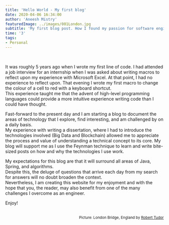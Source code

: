```yaml
---
title: 'Hello World - My first blog'
date: 2020-04-06 16:34:00
author: 'Aneesh Mistry'
featuredImage: ../images/001London.jpg
subtitle: 'My first blog post. How I found my passion for software engineering and what I aim to achieve with my blog.'
time: '3'
tags: 
- Personal
---
```

<br>

<p>
It was roughly 5 years ago when I wrote my first line of code. I had attended a job interview for an internship when I was asked about writing macros to reflect upon my experience with Microsoft Excel. At that point, I had no experience to reflect upon. That evening I wrote my first macro to change the colour of a cell to red with a keyboard shortcut.<br>
This experience taught me that the advent of high-level programming languages could provide a more intuitive experience writing code than I could have thought.
</p>
</p>
Fast-forward to the present day and I am starting a blog to document the areas of technology that I explore, find interesting, and am challenged by on a daily basis.<br>
My experience with writing a dissertation, where I had to introduce the technologies involved (Big Data and Blockchain) allowed me to appreciate the process and value of understanding a technical concept to its core. My blog will support me as I use the Feynman technique to learn and write bite-sized posts on how and why the technologies I use work.
</p>
<p>
My expectations for this blog are that it will surround all areas of Java, Spring, and algorithms.<br>
Despite this, the deluge of questions that arrive each day from my search for answers will no doubt broaden the context.<br>
Nevertheless, I am creating this website for my enjoyment and with the hope that you, the reader, may also benefit from one of the many challenges I overcome as an engineer.
</P>
<p>
Enjoy!
</p>

<br>
<small style="float: right;" >Picture: London Bridge, England by <a target="_blank" href="https://unsplash.com/@ashkya">Robert Tudor</small></a><br>

